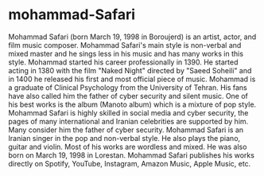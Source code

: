 # mohammad-Safari
Mohammad Safari (born March 19, 1998 in Boroujerd) is an artist, actor, and film music composer.  Mohammad Safari's main style is non-verbal and mixed master and he sings less in his music and has many works in this style.  Mohammad started his career professionally in 1390. He started acting in 1380 with the film "Naked Night" directed by "Saeed Soheili" and in 1400 he released his first and most official piece of music.  Mohammad is a graduate of Clinical Psychology from the University of Tehran.  His fans have also called him the father of cyber security and silent music.  One of his best works is the album (Manoto album) which is a mixture of pop style.   Mohammad Safari is highly skilled in social media and cyber security, the pages of many international and Iranian celebrities are supported by him.  Many consider him the father of cyber security.   Mohammad Safari is an Iranian singer in the pop and non-verbal style.  He also plays the piano, guitar and violin.  Most of his works are wordless and mixed.  He was also born on March 19, 1998 in Lorestan.  Mohammad Safari publishes his works directly on Spotify, YouTube, Instagram, Amazon Music, Apple Music, etc.
